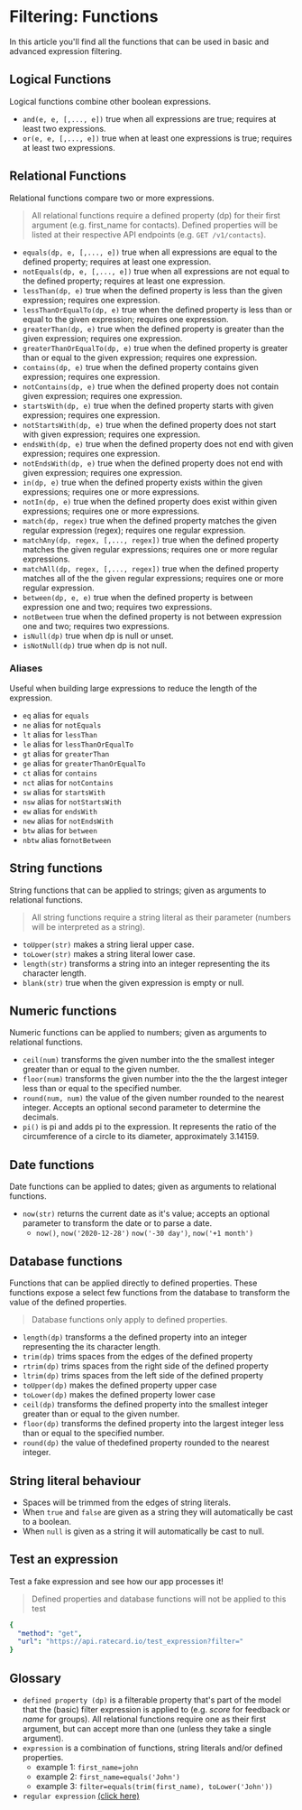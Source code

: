 # Filtering: Functions
In this article you'll find all the functions that can be used in basic and advanced expression filtering.

## Logical Functions
Logical functions combine other boolean expressions.

- `and(e, e, [,..., e])` true when all expressions are true; requires at least two expressions.
- `or(e, e, [,..., e])` true when at least one expressions is true; requires at least two expressions.

## Relational Functions
Relational functions compare two or more expressions.

> All relational functions require a defined property (dp) for their first argument (e.g. first_name for contacts). Defined properties will be listed at their respective API endpoints (e.g. `GET /v1/contacts`).

- `equals(dp, e, [,..., e])` true when all expressions are equal to the defined property; requires at least one expression.
- `notEquals(dp, e, [,..., e])` true when all expressions are not equal to the defined property; requires at least one expression.
- `lessThan(dp, e)` true when the defined property is less than the given expression; requires one expression.
- `lessThanOrEqualTo(dp, e)` true when the defined property is less than or equal to the given expression; requires one expression.
- `greaterThan(dp, e)` true when the defined property is greater than the given expression; requires one expression.
- `greaterThanOrEqualTo(dp, e)` true when the defined property is greater than or equal to the given expression; requires one expression.
- `contains(dp, e)` true when the defined property contains given expression; requires one expression.
- `notContains(dp, e)` true when the defined property does not contain given expression; requires one expression.
- `startsWith(dp, e)` true when the defined property starts with given expression; requires one expression.
- `notStartsWith(dp, e)` true when the defined property does not start with given expression; requires one expression.
- `endsWith(dp, e)` true when the defined property does not end with given expression; requires one expression.
- `notEndsWith(dp, e)` true when the defined property does not end with given expression; requires one expression.
- `in(dp, e)` true when the defined property exists within the given expressions; requires one or more expressions.
- `notIn(dp, e)` true when the defined property does exist within given expressions; requires one or more expressions.
- `match(dp, regex)` true when the defined property matches the given regular expression (regex); requires one regular expression.
- `matchAny(dp, regex, [,..., regex])` true when the defined property matches the given regular expressions; requires one or more regular expressions.
- `matchAll(dp, regex, [,..., regex])` true when the defined property matches all of the the given regular expressions; requires one or more regular expression.
- `between(dp, e, e)` true when the defined property is between expression one and two; requires two expressions.
- `notBetween` true when the defined property is not between expression one and two; requires two expressions.
- `isNull(dp)` true when dp is null or unset.
- `isNotNull(dp)` true when dp is not null.

### Aliases
Useful when building large expressions to reduce the length of the expression.
- `eq` alias for `equals`
- `ne` alias for `notEquals`
- `lt` alias for `lessThan`
- `le` alias for `lessThanOrEqualTo`
- `gt` alias for `greaterThan`
- `ge` alias for `greaterThanOrEqualTo`
- `ct` alias for `contains`
- `nct` alias for `notContains`
- `sw` alias for `startsWith`
- `nsw` alias for `notStartsWith`
- `ew` alias for `endsWith`
- `new` alias for `notEndsWith`
- `btw` alias for `between`
- `nbtw` alias for`notBetween`

## String functions
String functions that can be applied to strings; given as arguments to relational functions.

> All string functions require a string literal as their parameter (numbers will be interpreted as a string).

- `toUpper(str)` makes a string lieral upper case.
- `toLower(str)` makes a string literal lower case.
- `length(str)` transforms a string into an integer representing the its character length.
- `blank(str)` true when the given expression is empty or null.

## Numeric functions
Numeric functions can be applied to numbers; given as arguments to relational functions.

- `ceil(num)` transforms the given number into the the smallest integer greater than or equal to the given number.
- `floor(num)` transforms the given number into the the the largest integer less than or equal to the specified number.
- `round(num, num)` the value of the given number rounded to the nearest integer. Accepts an optional second parameter to determine the decimals.
- `pi()` is pi and adds pi to the expression. It represents the ratio of the circumference of a circle to its diameter, approximately 3.14159.

## Date functions
Date functions can be applied to dates; given as arguments to relational functions.

- `now(str)` returns the current date as it's value; accepts an optional parameter to transform the date or to parse a date.
  - `now()`, `now('2020-12-28')` `now('-30 day')`, `now('+1 month')`

## Database functions
Functions that can be applied directly to defined properties. These functions expose a select few functions from the database to transform the value of the defined properties.

> Database functions only apply to defined properties.

- `length(dp)` transforms a the defined property into an integer representing the its character length.
- `trim(dp)` trims spaces from the edges of the defined property
- `rtrim(dp)` trims spaces from the right side of the defined property
- `ltrim(dp)` trims spaces from the left side of the defined property
- `toUpper(dp)` makes the defined property upper case
- `toLower(dp)` makes the defined property lower case
- `ceil(dp)` transforms the defined property into the smallest integer greater than or equal to the given number.
- `floor(dp)` transforms the defined property into the largest integer less than or equal to the specified number.
- `round(dp)` the value of thedefined property rounded to the nearest integer.

## String literal behaviour
- Spaces will be trimmed from the edges of string literals.
- When `true` and `false` are given as a string they will automatically be cast to a boolean.
- When `null` is given as a string it will automatically be cast to null.

## Test an expression
Test a fake expression and see how our app processes it!

> Defined properties and database functions will not be applied to this test

```yaml http
{
  "method": "get",
  "url": "https://api.ratecard.io/test_expression?filter="
}
```

## Glossary
- `defined property (dp)` is a filterable property that's part of the model that the (basic) filter expression is applied to (e.g. *score* for feedback or *name* for groups). All relational functions require one as their first argument, but can accept more than one (unless they take a single argument).
- `expression` is a combination of functions, string literals and/or defined properties.
  - example 1: `first_name=john`
  - example 2: `first_name=equals('John')`
  - example 3: `filter=equals(trim(first_name), toLower('John'))`
- `regular expression` [(click here)](https://en.wikipedia.org/wiki/Regular_expression)